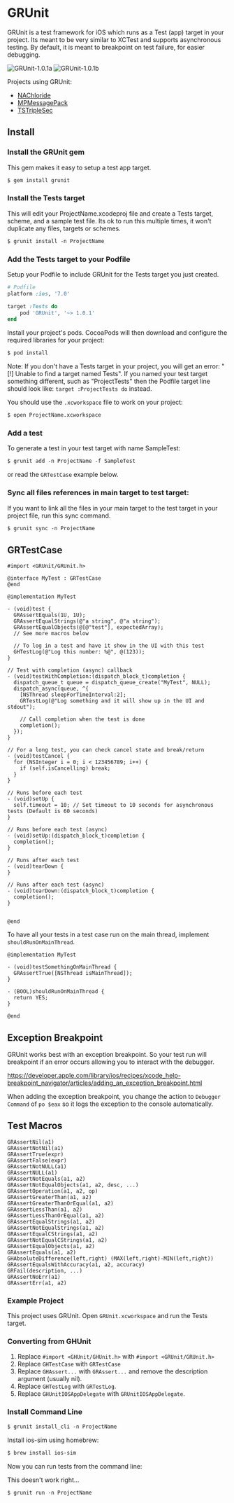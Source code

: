 # GRUnit 

GRUnit is a test framework for iOS which runs as a Test (app) target in your project. Its meant to be very similar to XCTest and supports asynchronous testing. By default, it is meant to breakpoint on test failure, for easier debugging.



![GRUnit-1.0.1a](https://raw.githubusercontent.com/gabriel/GRUnit/master/GRUnit-1.0.1a.png)
![GRUnit-1.0.1b](https://raw.githubusercontent.com/gabriel/GRUnit/master/GRUnit-1.0.1b.png)

Projects using GRUnit:

* [NAChloride](https://github.com/gabriel/NAChloride)
* [MPMessagePack](https://github.com/gabriel/MPMessagePack)
* [TSTripleSec](https://github.com/gabriel/TSTripleSec)

## Install

### Install the GRUnit gem

This gem makes it easy to setup a test app target.

```xml
$ gem install grunit
```

### Install the Tests target

This will edit your ProjectName.xcodeproj file and create a Tests target, scheme, and a sample test file. Its ok to run this multiple times, it won't duplicate any files, targets or schemes.

```xml
$ grunit install -n ProjectName
```

### Add the Tests target to your Podfile

Setup your Podfile to include GRUnit for the Tests target you just created. 

```ruby
# Podfile
platform :ios, '7.0'

target :Tests do
	pod 'GRUnit', '~> 1.0.1'
end
```

Install your project's pods. CocoaPods will then download and configure the required libraries for your project:

```xml
$ pod install
```

Note: If you don't have a Tests target in your project, you will get an error: "[!] Unable to find a target named Tests". If you named your test target something different, such as "ProjectTests" then the Podfile target line should look like: `target :ProjectTests do` instead.

You should use the `.xcworkspace` file to work on your project:

```xml
$ open ProjectName.xcworkspace
```

### Add a test

To generate a test in your test target with name SampleTest:

```xml
$ grunit add -n ProjectName -f SampleTest
```

or read the `GRTestCase` example below.

### Sync all files references in main target to test target:

If you want to link all the files in your main target to the test target in your project file, run this sync command.

```xml
$ grunit sync -n ProjectName
```

## GRTestCase

```objc
#import <GRUnit/GRUnit.h>

@interface MyTest : GRTestCase
@end

@implementation MyTest

- (void)test {
  GRAssertEquals(1U, 1U);
  GRAssertEqualStrings(@"a string", @"a string");
  GRAssertEqualObjects(@[@"test"], expectedArray);
  // See more macros below

  // To log in a test and have it show in the UI with this test
  GHTestLog(@"Log this number: %@", @(123));
}

// Test with completion (async) callback
- (void)testWithCompletion:(dispatch_block_t)completion {
  dispatch_queue_t queue = dispatch_queue_create("MyTest", NULL);
  dispatch_async(queue, ^{
    [NSThread sleepForTimeInterval:2];
    GRTestLog(@"Log something and it will show up in the UI and stdout");

    // Call completion when the test is done
    completion();
  });
}

// For a long test, you can check cancel state and break/return
- (void)testCancel {
  for (NSInteger i = 0; i < 123456789; i++) {
    if (self.isCancelling) break;
  }
}

// Runs before each test
- (void)setUp {
  self.timeout = 10; // Set timeout to 10 seconds for asynchronous tests (Default is 60 seconds)
}

// Runs before each test (async)
- (void)setUp:(dispatch_block_t)completion {
  completion();
}

// Runs after each test
- (void)tearDown {
}

// Runs after each test (async)
- (void)tearDown:(dispatch_block_t)completion {
  completion();
}


@end
```

To have all your tests in a test case run on the main thread, implement `shouldRunOnMainThread`.

```objc
@implementation MyTest

- (void)testSomethingOnMainThread {
  GRAssertTrue([NSThread isMainThread]);
}

- (BOOL)shouldRunOnMainThread {
  return YES;
}

@end
```

## Exception Breakpoint

GRUnit works best with an exception breakpoint. So your test run will breakpoint if an error occurs allowing you to interact with the debugger.

https://developer.apple.com/library/ios/recipes/xcode_help-breakpoint_navigator/articles/adding_an_exception_breakpoint.html

When adding the exception breakpoint, you change the action to `Debugger Command` of `po $eax` so it logs the exception to the console automatically.

## Test Macros

```
GRAssertNil(a1)
GRAssertNotNil(a1)
GRAssertTrue(expr)
GRAssertFalse(expr)
GRAssertNotNULL(a1)
GRAssertNULL(a1)
GRAssertNotEquals(a1, a2)
GRAssertNotEqualObjects(a1, a2, desc, ...)
GRAssertOperation(a1, a2, op)
GRAssertGreaterThan(a1, a2)
GRAssertGreaterThanOrEqual(a1, a2)
GRAssertLessThan(a1, a2)
GRAssertLessThanOrEqual(a1, a2)
GRAssertEqualStrings(a1, a2)
GRAssertNotEqualStrings(a1, a2)
GRAssertEqualCStrings(a1, a2)
GRAssertNotEqualCStrings(a1, a2)
GRAssertEqualObjects(a1, a2)
GRAssertEquals(a1, a2)
GHAbsoluteDifference(left,right) (MAX(left,right)-MIN(left,right))
GRAssertEqualsWithAccuracy(a1, a2, accuracy)
GRFail(description, ...)
GRAssertNoErr(a1)
GRAssertErr(a1, a2)
```

### Example Project

This project uses GRUnit. Open `GRUnit.xcworkspace` and run the Tests target.

### Converting from GHUnit

1. Replace `#import <GHUnit/GHUnit.h>` with `#import <GRUnit/GRUnit.h>`
1. Replace `GHTestCase` with `GRTestCase`
1. Replace `GHAssert...` with `GRAssert...` and remove the description argument (usually nil).
1. Replace `GHTestLog` with `GRTestLog`.
1. Replace `GHUnitIOSAppDelegate` with `GRUnitIOSAppDelegate`.

### Install Command Line

```xml
$ grunit install_cli -n ProjectName
```

Install ios-sim using homebrew:

```xml
$ brew install ios-sim
```

Now you can run tests from the command line:

This doesn't work right...

```xml
$ grunit run -n ProjectName
```
